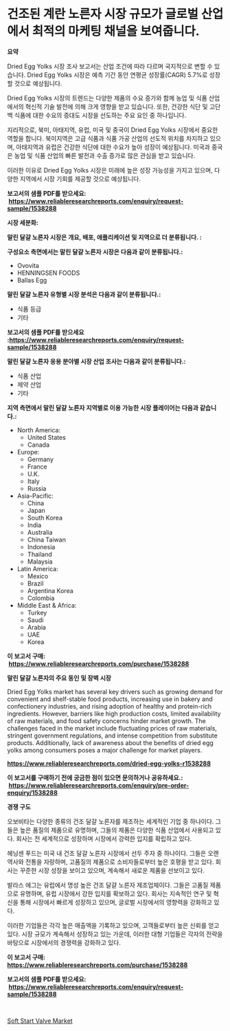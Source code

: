 <p><h1>건조된 계란 노른자 시장 규모가 글로벌 산업에서 최적의 마케팅 채널을 보여줍니다.</h1></p><p><strong>요약</strong></p>
<p><p>Dried Egg Yolks 시장 조사 보고서는 산업 조건에 따라 다르며 국지적으로 변할 수 있습니다. Dried Egg Yolks 시장은 예측 기간 동안 연평균 성장률(CAGR) 5.7%로 성장할 것으로 예상됩니다.</p><p>Dried Egg Yolks 시장의 트렌드는 다양한 제품의 수요 증가와 함께 농업 및 식품 산업에서의 혁신적 기술 발전에 의해 크게 영향을 받고 있습니다. 또한, 건강한 식단 및 고단백 식품에 대한 수요의 증대도 시장을 선도하는 주요 요인 중 하나입니다.</p><p>지리적으로, 북미, 아태지역, 유럽, 미국 및 중국이 Dried Egg Yolks 시장에서 중요한 역할을 합니다. 북미지역은 고급 식품과 식품 가공 산업의 선도적 위치를 차지하고 있으며, 아태지역과 유럽은 건강한 식단에 대한 수요가 높아 성장이 예상됩니다. 미국과 중국은 농업 및 식품 산업의 빠른 발전과 수출 증가로 많은 관심을 받고 있습니다.</p><p>이러한 이유로 Dried Egg Yolks 시장은 미래에 높은 성장 가능성을 가지고 있으며, 다양한 지역에서 시장 기회를 제공할 것으로 예상됩니다.</p></p>
<p><strong>보고서의 샘플 PDF를 받으세요: &nbsp;<a href="https://www.reliableresearchreports.com/enquiry/request-sample/1538288">https://www.reliableresearchreports.com/enquiry/request-sample/1538288</a></strong></p>
<p><strong>시장 세분화:</strong></p>
<p><strong> 말린 달걀 노른자 시장은 개요, 배포, 애플리케이션 및 지역으로 더 분류됩니다. :</strong></p>
<p><strong>구성요소 측면에서는 말린 달걀 노른자 시장은 다음과 같이 분류됩니다.:</strong></p>
<p><ul><li>Ovovita</li><li>HENNINGSEN FOODS</li><li>Ballas Egg</li></ul></p>
<p><strong> 말린 달걀 노른자 유형별 시장 분석은 다음과 같이 분류됩니다.:</strong></p>
<p><ul><li>식품 등급</li><li>기타</li></ul></p>
<p><strong>보고서의 샘플 PDF를 받으세요 :<a href="https://www.reliableresearchreports.com/enquiry/request-sample/1538288">https://www.reliableresearchreports.com/enquiry/request-sample/1538288</a></strong></p>
<p><strong> 말린 달걀 노른자 응용 분야별 시장 산업 조사는 다음과 같이 분류됩니다.:</strong></p>
<p><ul><li>식품 산업</li><li>제약 산업</li><li>기타</li></ul></p>
<p><strong>지역 측면에서 말린 달걀 노른자 지역별로 이용 가능한 시장 플레이어는 다음과 같습니다.:</strong></p>
<p><ul>
    <li>
        North America:
        <ul>
            <li>United States</li>
            <li>Canada</li>
        </ul>
    </li>
    <li>
        Europe:
        <ul>
            <li>Germany</li>
            <li>France</li>
            <li>U.K.</li>
            <li>Italy</li>
            <li>Russia</li>
        </ul>
    </li>
    <li>
        Asia-Pacific:
        <ul>
            <li>China</li>
            <li>Japan</li>
            <li>South Korea</li>
            <li>India</li>
            <li>Australia</li>
            <li>China Taiwan</li>
            <li>Indonesia</li>
            <li>Thailand</li>
            <li>Malaysia</li>
        </ul>
    </li>
    <li>
        Latin America:
        <ul>
            <li>Mexico</li>
            <li>Brazil</li>
            <li>Argentina Korea</li>
            <li>Colombia</li>
        </ul>
    </li>
    <li>
        Middle East & Africa:
        <ul>
            <li>Turkey</li>
            <li>Saudi</li>
            <li>Arabia</li>
            <li>UAE</li>
            <li>Korea</li>
        </ul>
    </li>
    </ul></p>
<p><strong>이 보고서 구매: &nbsp;<a href="https://www.reliableresearchreports.com/purchase/1538288">https://www.reliableresearchreports.com/purchase/1538288</a></strong></p>
<p><strong>말린 달걀 노른자의 주요 동인 및 장벽 시장</strong></p>
<p><p>Dried Egg Yolks market has several key drivers such as growing demand for convenient and shelf-stable food products, increasing use in bakery and confectionery industries, and rising adoption of healthy and protein-rich ingredients. However, barriers like high production costs, limited availability of raw materials, and food safety concerns hinder market growth. The challenges faced in the market include fluctuating prices of raw materials, stringent government regulations, and intense competition from substitute products. Additionally, lack of awareness about the benefits of dried egg yolks among consumers poses a major challenge for market players.</p></p>
<p><strong><a href="https://www.reliableresearchreports.com/dried-egg-yolks-r1538288">https://www.reliableresearchreports.com/dried-egg-yolks-r1538288</a></strong></p>
<p><strong>이 보고서를 구매하기 전에 궁금한 점이 있으면 문의하거나 공유하세요.: &nbsp;<a href="https://www.reliableresearchreports.com/enquiry/pre-order-enquiry/1538288">https://www.reliableresearchreports.com/enquiry/pre-order-enquiry/1538288</a></strong></p>
<p><strong>경쟁 구도</strong></p>
<p><p>오보비타는 다양한 종류의 건조 달걀 노른자를 제조하는 세계적인 기업 중 하나이다. 그들은 높은 품질의 제품으로 유명하며, 그들의 제품은 다양한 식품 산업에서 사용되고 있다. 회사는 전 세계적으로 성장하며 시장에서 강력한 입지를 확립하고 있다.</p><p>헤닝센 푸드는 미국 내 건조 달걀 노른자 시장에서 선두 주자 중 하나이다. 그들은 오랜 역사와 전통을 자랑하며, 고품질의 제품으로 소비자들로부터 높은 호평을 받고 있다. 회사는 꾸준한 시장 성장을 보이고 있으며, 계속해서 새로운 제품을 선보이고 있다.</p><p>발라스 에그는 유럽에서 명성 높은 건조 달걀 노른자 제조업체이다. 그들은 고품질 제품으로 유명하며, 유럽 시장에서 강한 입지를 확보하고 있다. 회사는 지속적인 연구 및 혁신을 통해 시장에서 빠르게 성장하고 있으며, 글로벌 시장에서의 영향력을 강화하고 있다.</p><p>이러한 기업들은 각각 높은 매출액을 기록하고 있으며, 고객들로부터 높은 신뢰를 얻고 있다. 시장 규모가 계속해서 성장하고 있는 가운데, 이러한 대형 기업들은 각자의 전략을 바탕으로 시장에서의 경쟁력을 강화하고 있다.</p></p>
<p><strong>이 보고서 구매: &nbsp; <a href="https://www.reliableresearchreports.com/purchase/1538288">https://www.reliableresearchreports.com/purchase/1538288</a></strong></p>
<p><strong>보고서의 샘플 PDF를 받으세요: &nbsp;<a href="https://www.reliableresearchreports.com/enquiry/request-sample/1538288">https://www.reliableresearchreports.com/enquiry/request-sample/1538288</a></strong><strong></strong></p>
<p>&nbsp;</p>
<p><p><a href="https://view.publitas.com/reportprime-1/soft-start-valve-market-size-market-outlook-and-market-forecast-2024-to-2031/">Soft Start Valve Market</a></p></p>